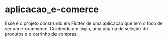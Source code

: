 # aplicacao_e-comerce
Esse é o projeto construído em Flutter de uma aplicação que tem o foco de ser um e-commerce. Contendo um login, uma página de seleção de produtos e o carrinho de compras.
